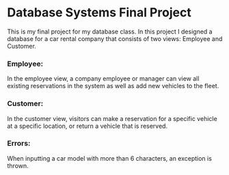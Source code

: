 # Database Systems Final Project
This is my final project for my database class. In this project I designed a database for a car rental company that consists of two views: Employee and Customer.

### Employee:
In the employee view, a company employee or manager can view all existing reservations in the system as well as add new vehicles to the fleet.

### Customer:
In the customer view, visitors can make a reservation for a specific vehicle at a specific location, or return a vehicle that is reserved.


### Errors:
When inputting a car model with more than 6 characters, an exception is thrown.


